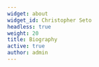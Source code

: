 ```yaml
---
widget: about
widget_id: Christopher Seto
headless: true
weight: 20
title: Biography
active: true
author: admin
---
```

